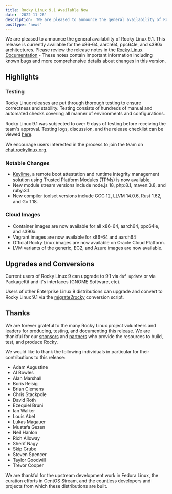 ```yaml
---
title: Rocky Linux 9.1 Available Now
date: '2022-11-26'
description: 'We are pleased to announce the general availability of Rocky Linux 9.1. Read to learn more!'
posttype: 'news'
---
```


We are pleased to announce the general availability of Rocky Linux 9.1. This release is currently available for the x86-64, aarch64, ppc64le, and s390x architectures. Please review the release notes in the [Rocky Linux Documentation](https://docs.rockylinux.org/release_notes/9_1) - These notes contain important information including known bugs and more comprehensive details about changes in this version.

## Highlights

### Testing

Rocky Linux releases are put through thorough testing to ensure correctness and stability. Testing consists of hundreds of manual and automated checks covering all manner of environments and configurations.

Rocky Linux 9.1 was subjected to over 9 days of testing before receiving the team's approval. Testing logs, discussion, and the release checklist can be viewed [here](https://chat.rockylinux.org/rocky-linux/channels/rocky-release-v91).

We encourage users interested in the process to join the team on [chat.rockylinux.org](https://chat.rockylinux.org/rocky-linux/channels/testing).

### Notable Changes

- [Keylime](https://keylime.dev/), a remote boot attestation and runtime integrity management solution using Trusted Platform Modules (TPMs) is now available.
- New module stream versions include node.js 18, php:8.1, maven:3.8, and ruby:3.1.
- New compiler toolset versions include GCC 12, LLVM 14.0.6, Rust 1.62, and Go 1.18.

### Cloud Images

- Container images are now available for all x86-64, aarch64, ppc64le, and s390x.
- Vagrant images are now available for x86-64 and aarch64
- Official Rocky Linux images are now available on Oracle Cloud Platform.
- LVM variants of the generic, EC2, and Azure images are now available.

## Upgrades and Conversions

Current users of Rocky Linux 9 can upgrade to 9.1 via `dnf update` or via PackageKit and it's interfaces (GNOME Software, etc).

Users of other Enterprise Linux 9 distributions can upgrade and convert to Rocky Linux 9.1 via the [migrate2rocky](https://github.com/rocky-linux/rocky-tools/blob/main/migrate2rocky/migrate2rocky9.sh) conversion script.

## Thanks

We are forever grateful to the many Rocky Linux project volunteers and leaders for producing, testing, and documenting this release. We are thankful for our [sponsors](/sponsors) and [partners](/partners) who provide the resources to build, test, and produce Rocky.

We would like to thank the following individuals in particular for their contributions to this release:

- Adam Augustine
- Al Bowles
- Alan Marshall
- Boris Reisig
- Brian Clemens
- Chris Stackpole
- David Roth
- Ezequiel Bruni
- Ian Walker
- Louis Abel
- Lukas Magauer
- Mustafa Gezen
- Neil Hanlon
- Rich Alloway
- Sherif Nagy
- Skip Grube
- Steven Spencer
- Taylor Goodwill
- Trevor Cooper

We are thankful for the upstream development work in Fedora Linux, the curation efforts in CentOS Stream, and the countless developers and projects from which these distributions are built.
